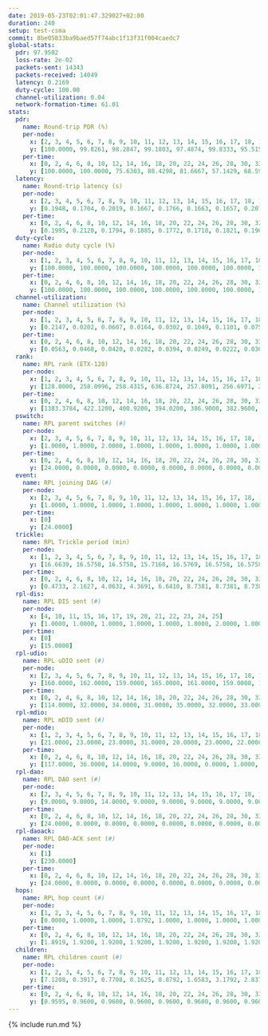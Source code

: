 ```yaml
---
date: 2019-05-23T02:01:47.329027+02:00
duration: 240
setup: test-csma
commit: 8be05833ba9baed57f74abc1f13f31f004caedc7
global-stats:
  pdr: 97.9502
  loss-rate: 2e-02
  packets-sent: 14343
  packets-received: 14049
  latency: 0.2169
  duty-cycle: 100.00
  channel-utilization: 0.04
  network-formation-time: 61.01
stats:
  pdr:
    name: Round-trip PDR (%)
    per-node:
      x: [2, 3, 4, 5, 6, 7, 8, 9, 10, 11, 12, 13, 14, 15, 16, 17, 18, 19, 20, 21, 22, 23, 24, 25]
      y: [100.0000, 99.8261, 98.2847, 99.1803, 97.4874, 99.8333, 95.5150, 99.8305, 96.1538, 98.3361, 100.0000, 96.3394, 99.8314, 96.2901, 99.8447, 98.0565, 97.3357, 98.3471, 99.8311, 99.8395, 96.6611, 91.2605, 96.8013, 95.8466]
    per-time:
      x: [0, 2, 4, 6, 8, 10, 12, 14, 16, 18, 20, 22, 24, 26, 28, 30, 32, 34, 36, 38, 40, 42, 44, 46, 48, 50, 52, 54, 56, 58, 60, 62, 64, 66, 68, 70, 72, 74, 76, 78, 80, 82, 84, 86, 88, 90, 92, 94, 96, 98, 100, 102, 104, 106, 108, 110, 112, 114, 116, 118, 120, 122, 124, 126, 128, 130, 132, 134, 136, 138, 140, 142, 144, 146, 148, 150, 152, 154, 156, 158, 160, 162, 164, 166, 168, 170, 172, 174, 176, 178, 180, 182, 184, 186, 188, 190, 192, 194, 196, 198, 200, 202, 204, 206, 208, 210, 212, 214, 216, 218, 220, 222, 224, 226, 228, 230, 232, 234, 236, 238, 240]
      y: [100.0000, 100.0000, 75.6303, 88.4298, 81.6667, 57.1429, 68.5950, 89.9160, 88.3333, 92.5620, 89.0756, 84.2975, 86.6667, 91.5966, 95.8678, 100.0000, 100.0000, 100.0000, 100.0000, 100.0000, 100.0000, 100.0000, 100.0000, 100.0000, 100.0000, 100.0000, 100.0000, 100.0000, 100.0000, 100.0000, 100.0000, 100.0000, 100.0000, 100.0000, 100.0000, 100.0000, 99.1667, 100.0000, 100.0000, 100.0000, 98.3333, 100.0000, 100.0000, 99.1667, 99.1667, 100.0000, 99.1667, 100.0000, 99.1667, 100.0000, 100.0000, 99.1667, 100.0000, 99.1667, 99.1667, 100.0000, 99.1667, 100.0000, 100.0000, 98.3333, 100.0000, 100.0000, 100.0000, 100.0000, 99.1667, 100.0000, 99.1667, 100.0000, 100.0000, 100.0000, 100.0000, 98.3333, 99.1667, 100.0000, 100.0000, 99.1667, 99.1667, 99.1667, 100.0000, 100.0000, 100.0000, 100.0000, 100.0000, 98.3333, 100.0000, 99.1667, 100.0000, 98.3333, 100.0000, 100.0000, 97.5000, 100.0000, 99.1667, 100.0000, 99.1667, 100.0000, 100.0000, 100.0000, 100.0000, 99.1667, 97.5000, 97.5000, 97.5000, 100.0000, 100.0000, 99.1667, 100.0000, 100.0000, 100.0000, 100.0000, 100.0000, 100.0000, 100.0000, 100.0000, 100.0000, 100.0000, 100.0000, 100.0000, 100.0000, 100.0000, null]
  latency:
    name: Round-trip latency (s)
    per-node:
      x: [2, 3, 4, 5, 6, 7, 8, 9, 10, 11, 12, 13, 14, 15, 16, 17, 18, 19, 20, 21, 22, 23, 24, 25]
      y: [0.1948, 0.1704, 0.2019, 0.1667, 0.1766, 0.1663, 0.1657, 0.2017, 0.2024, 0.2119, 0.2056, 0.1987, 0.2238, 0.2067, 0.2065, 0.2223, 0.2104, 0.2561, 0.2605, 0.2608, 0.2568, 0.3223, 0.2620, 0.2593]
    per-time:
      x: [0, 2, 4, 6, 8, 10, 12, 14, 16, 18, 20, 22, 24, 26, 28, 30, 32, 34, 36, 38, 40, 42, 44, 46, 48, 50, 52, 54, 56, 58, 60, 62, 64, 66, 68, 70, 72, 74, 76, 78, 80, 82, 84, 86, 88, 90, 92, 94, 96, 98, 100, 102, 104, 106, 108, 110, 112, 114, 116, 118, 120, 122, 124, 126, 128, 130, 132, 134, 136, 138, 140, 142, 144, 146, 148, 150, 152, 154, 156, 158, 160, 162, 164, 166, 168, 170, 172, 174, 176, 178, 180, 182, 184, 186, 188, 190, 192, 194, 196, 198, 200, 202, 204, 206, 208, 210, 212, 214, 216, 218, 220, 222, 224, 226, 228, 230, 232, 234, 236, 238, 240]
      y: [0.1995, 0.2120, 0.1794, 0.1885, 0.1772, 0.1718, 0.1821, 0.1962, 0.1909, 0.1899, 0.1982, 0.1887, 0.1976, 0.1933, 0.1999, 0.2037, 0.1961, 0.1948, 0.1925, 0.2015, 0.2050, 0.2011, 0.2006, 0.1962, 0.2065, 0.1949, 0.2040, 0.1989, 0.1948, 0.1892, 0.1989, 0.1913, 0.1989, 0.2010, 0.1979, 0.1996, 0.1920, 0.1943, 0.1858, 0.2002, 0.1959, 0.1993, 0.2015, 0.1933, 0.1882, 0.1963, 0.1982, 0.1887, 0.1917, 0.1970, 0.2025, 0.1805, 0.2002, 0.1923, 0.1943, 0.1888, 0.1844, 0.1917, 0.1869, 0.1849, 0.1994, 0.1871, 0.2026, 0.1984, 0.1957, 0.1956, 0.1842, 0.1848, 0.2009, 0.1931, 0.1984, 0.1837, 0.1932, 0.1828, 0.1857, 0.1802, 0.1849, 0.1886, 0.1873, 0.1854, 0.1874, 0.1894, 0.1943, 0.1910, 0.1858, 0.1849, 0.1821, 0.1888, 0.1854, 0.1861, 0.1837, 0.1807, 0.1918, 0.2030, 0.1890, 0.1869, 0.1883, 0.1829, 0.1837, 0.1907, 0.1876, 0.1769, 0.1910, 0.1795, 0.1837, 0.1821, 0.1942, 0.1878, 0.1976, 0.2027, 0.1826, 0.2001, 0.2022, 0.5900, 0.6242, 0.7039, 0.5918, 0.6954, 0.5919, 0.6720, null]
  duty-cycle:
    name: Radio duty cycle (%)
    per-node:
      x: [1, 2, 3, 4, 5, 6, 7, 8, 9, 10, 11, 12, 13, 14, 15, 16, 17, 18, 19, 20, 21, 22, 23, 24, 25]
      y: [100.0000, 100.0000, 100.0000, 100.0000, 100.0000, 100.0000, 100.0000, 100.0000, 100.0000, 100.0000, 100.0000, 100.0000, 100.0000, 100.0000, 100.0000, 100.0000, 100.0000, 100.0000, 100.0000, 100.0000, 100.0000, 100.0000, 100.0000, 100.0000, 100.0000]
    per-time:
      x: [0, 2, 4, 6, 8, 10, 12, 14, 16, 18, 20, 22, 24, 26, 28, 30, 32, 34, 36, 38, 40, 42, 44, 46, 48, 50, 52, 54, 56, 58, 60, 62, 64, 66, 68, 70, 72, 74, 76, 78, 80, 82, 84, 86, 88, 90, 92, 94, 96, 98, 100, 102, 104, 106, 108, 110, 112, 114, 116, 118, 120, 122, 124, 126, 128, 130, 132, 134, 136, 138, 140, 142, 144, 146, 148, 150, 152, 154, 156, 158, 160, 162, 164, 166, 168, 170, 172, 174, 176, 178, 180, 182, 184, 186, 188, 190, 192, 194, 196, 198, 200, 202, 204, 206, 208, 210, 212, 214, 216, 218, 220, 222, 224, 226, 228, 230, 232, 234, 236, 238]
      y: [100.0000, 100.0000, 100.0000, 100.0000, 100.0000, 100.0000, 100.0000, 100.0000, 100.0000, 100.0000, 100.0000, 100.0000, 100.0000, 100.0000, 100.0000, 100.0000, 100.0000, 100.0000, 100.0000, 100.0000, 100.0000, 100.0000, 100.0000, 100.0000, 100.0000, 100.0000, 100.0000, 100.0000, 100.0000, 100.0000, 100.0000, 100.0000, 100.0000, 100.0000, 100.0000, 100.0000, 100.0000, 100.0000, 100.0000, 100.0000, 100.0000, 100.0000, 100.0000, 100.0000, 100.0000, 100.0000, 100.0000, 100.0000, 100.0000, 100.0000, 100.0000, 100.0000, 100.0000, 100.0000, 100.0000, 100.0000, 100.0000, 100.0000, 100.0000, 100.0000, 100.0000, 100.0000, 100.0000, 100.0000, 100.0000, 100.0000, 100.0000, 100.0000, 100.0000, 100.0000, 100.0000, 100.0000, 100.0000, 100.0000, 100.0000, 100.0000, 100.0000, 100.0000, 100.0000, 100.0000, 100.0000, 100.0000, 100.0000, 100.0000, 100.0000, 100.0000, 100.0000, 100.0000, 100.0000, 100.0000, 100.0000, 100.0000, 100.0000, 100.0000, 100.0000, 100.0000, 100.0000, 100.0000, 100.0000, 100.0000, 100.0000, 100.0000, 100.0000, 100.0000, 100.0000, 100.0000, 100.0000, 100.0000, 100.0000, 100.0000, 100.0000, 100.0000, 100.0000, 100.0000, 100.0000, 100.0000, 100.0000, 100.0000, 100.0000, 100.0000]
  channel-utilization:
    name: Channel utilization (%)
    per-node:
      x: [1, 2, 3, 4, 5, 6, 7, 8, 9, 10, 11, 12, 13, 14, 15, 16, 17, 18, 19, 20, 21, 22, 23, 24, 25]
      y: [0.2147, 0.0202, 0.0607, 0.0164, 0.0302, 0.1049, 0.1101, 0.0756, 0.0155, 0.0137, 0.0144, 0.0141, 0.0211, 0.0160, 0.0238, 0.0487, 0.0136, 0.1255, 0.0141, 0.0141, 0.0147, 0.0201, 0.0181, 0.0167, 0.0146]
    per-time:
      x: [0, 2, 4, 6, 8, 10, 12, 14, 16, 18, 20, 22, 24, 26, 28, 30, 32, 34, 36, 38, 40, 42, 44, 46, 48, 50, 52, 54, 56, 58, 60, 62, 64, 66, 68, 70, 72, 74, 76, 78, 80, 82, 84, 86, 88, 90, 92, 94, 96, 98, 100, 102, 104, 106, 108, 110, 112, 114, 116, 118, 120, 122, 124, 126, 128, 130, 132, 134, 136, 138, 140, 142, 144, 146, 148, 150, 152, 154, 156, 158, 160, 162, 164, 166, 168, 170, 172, 174, 176, 178, 180, 182, 184, 186, 188, 190, 192, 194, 196, 198, 200, 202, 204, 206, 208, 210, 212, 214, 216, 218, 220, 222, 224, 226, 228, 230, 232, 234, 236, 238]
      y: [0.0563, 0.0468, 0.0420, 0.0282, 0.0394, 0.0249, 0.0222, 0.0366, 0.0385, 0.0370, 0.0358, 0.0374, 0.0342, 0.0391, 0.0487, 0.0451, 0.0443, 0.0404, 0.0419, 0.0432, 0.0432, 0.0404, 0.0439, 0.0439, 0.0400, 0.0416, 0.0422, 0.0427, 0.0470, 0.0428, 0.0385, 0.0427, 0.0425, 0.0416, 0.0455, 0.0414, 0.0444, 0.0412, 0.0426, 0.0396, 0.0464, 0.0431, 0.0470, 0.0494, 0.0450, 0.0411, 0.0431, 0.0398, 0.0395, 0.0433, 0.0463, 0.0406, 0.0424, 0.0441, 0.0394, 0.0425, 0.0409, 0.0476, 0.0430, 0.0380, 0.0432, 0.0418, 0.0410, 0.0447, 0.0448, 0.0413, 0.0426, 0.0388, 0.0436, 0.0437, 0.0429, 0.0491, 0.0433, 0.0430, 0.0431, 0.0412, 0.0417, 0.0436, 0.0412, 0.0434, 0.0429, 0.0399, 0.0433, 0.0442, 0.0427, 0.0466, 0.0434, 0.0403, 0.0413, 0.0412, 0.0397, 0.0432, 0.0426, 0.0435, 0.0432, 0.0447, 0.0391, 0.0427, 0.0394, 0.0449, 0.0477, 0.0428, 0.0439, 0.0412, 0.0397, 0.0429, 0.0409, 0.0405, 0.0427, 0.0421, 0.0423, 0.0424, 0.0452, 0.0442, 0.0427, 0.0425, 0.0414, 0.0411, 0.0401, 0.0434]
  rank:
    name: RPL rank (ETX-128)
    per-node:
      x: [1, 2, 3, 4, 5, 6, 7, 8, 9, 10, 11, 12, 13, 14, 15, 16, 17, 18, 19, 20, 21, 22, 23, 24, 25]
      y: [128.0000, 258.0996, 258.4315, 636.8724, 257.8091, 256.6971, 258.6888, 256.9419, 295.4274, 385.8257, 394.3926, 386.3099, 387.7654, 413.4357, 388.8548, 389.1411, 393.0868, 391.0992, 520.2387, 522.3827, 524.9095, 524.3745, 906.7819, 526.0996, 524.4523]
    per-time:
      x: [0, 2, 4, 6, 8, 10, 12, 14, 16, 18, 20, 22, 24, 26, 28, 30, 32, 34, 36, 38, 40, 42, 44, 46, 48, 50, 52, 54, 56, 58, 60, 62, 64, 66, 68, 70, 72, 74, 76, 78, 80, 82, 84, 86, 88, 90, 92, 94, 96, 98, 100, 102, 104, 106, 108, 110, 112, 114, 116, 118, 120, 122, 124, 126, 128, 130, 132, 134, 136, 138, 140, 142, 144, 146, 148, 150, 152, 154, 156, 158, 160, 162, 164, 166, 168, 170, 172, 174, 176, 178, 180, 182, 184, 186, 188, 190, 192, 194, 196, 198, 200, 202, 204, 206, 208, 210, 212, 214, 216, 218, 220, 222, 224, 226, 228, 230, 232, 234, 236, 238]
      y: [1383.3784, 422.1200, 400.9200, 394.0200, 386.9000, 382.9600, 381.6000, 379.0600, 378.6000, 378.2400, 377.9200, 377.5200, 377.1000, 377.7000, 1637.3462, 389.2600, 388.7000, 387.9400, 387.1400, 386.5686, 384.5200, 384.5800, 386.1800, 385.6600, 384.4600, 386.6400, 385.9200, 384.6200, 384.0800, 384.2400, 384.9000, 383.3200, 384.1800, 383.0000, 382.8800, 381.8000, 386.3529, 381.1600, 382.9600, 382.9000, 381.2600, 379.8400, 380.1200, 381.6000, 382.0000, 381.4200, 381.7600, 382.4600, 381.0000, 383.2000, 380.9200, 380.7000, 383.2600, 386.5600, 387.0600, 387.2800, 387.2200, 386.8200, 388.3200, 383.8200, 382.3400, 382.0200, 385.6667, 383.5472, 381.5800, 383.3600, 385.0200, 386.1400, 386.0200, 387.4800, 387.7600, 397.8333, 387.3137, 387.0588, 387.6471, 386.6600, 384.2800, 383.4706, 383.8400, 383.2800, 385.5200, 383.1800, 381.3600, 381.6400, 382.6200, 385.1200, 385.0800, 385.5600, 387.1569, 384.1000, 385.1800, 384.3800, 385.1800, 384.9800, 385.7200, 384.7400, 385.1200, 385.1800, 384.0200, 383.6200, 386.4600, 386.5200, 386.6800, 384.8600, 385.3400, 391.2549, 384.3400, 384.0200, 383.7800, 383.6200, 384.9800, 384.8200, 384.2400, 383.0800, 384.9200, 384.9400, 385.9000, 385.3000, 384.3800, 385.5800]
  pswitch:
    name: RPL parent switches (#)
    per-node:
      x: [2, 3, 4, 5, 6, 7, 8, 9, 10, 11, 12, 13, 14, 15, 16, 17, 18, 19, 20, 21, 22, 23, 24, 25]
      y: [1.0000, 1.0000, 2.0000, 1.0000, 1.0000, 1.0000, 1.0000, 1.0000, 1.0000, 2.0000, 2.0000, 3.0000, 1.0000, 1.0000, 1.0000, 2.0000, 2.0000, 3.0000, 3.0000, 3.0000, 3.0000, 3.0000, 1.0000, 1.0000]
    per-time:
      x: [0, 2, 4, 6, 8, 10, 12, 14, 16, 18, 20, 22, 24, 26, 28, 30, 32, 34, 36, 38, 40, 42, 44, 46, 48, 50, 52, 54, 56, 58, 60, 62, 64, 66, 68, 70, 72, 74, 76, 78, 80, 82, 84, 86, 88, 90, 92, 94, 96, 98, 100, 102, 104, 106, 108, 110, 112, 114, 116, 118, 120, 122, 124, 126, 128, 130, 132, 134, 136, 138, 140, 142, 144, 146, 148, 150, 152, 154, 156, 158, 160, 162, 164, 166, 168, 170, 172, 174, 176, 178, 180, 182, 184, 186, 188, 190, 192, 194, 196, 198, 200, 202, 204, 206, 208, 210]
      y: [24.0000, 0.0000, 0.0000, 0.0000, 0.0000, 0.0000, 0.0000, 0.0000, 0.0000, 0.0000, 0.0000, 0.0000, 0.0000, 0.0000, 1.0000, 0.0000, 0.0000, 0.0000, 0.0000, 1.0000, 0.0000, 0.0000, 0.0000, 0.0000, 0.0000, 0.0000, 0.0000, 0.0000, 0.0000, 0.0000, 0.0000, 0.0000, 0.0000, 0.0000, 0.0000, 0.0000, 1.0000, 0.0000, 0.0000, 0.0000, 0.0000, 0.0000, 0.0000, 0.0000, 0.0000, 0.0000, 0.0000, 0.0000, 0.0000, 0.0000, 0.0000, 0.0000, 0.0000, 0.0000, 0.0000, 0.0000, 0.0000, 0.0000, 0.0000, 0.0000, 0.0000, 0.0000, 1.0000, 3.0000, 0.0000, 0.0000, 0.0000, 0.0000, 0.0000, 0.0000, 0.0000, 4.0000, 1.0000, 1.0000, 1.0000, 0.0000, 0.0000, 1.0000, 0.0000, 0.0000, 0.0000, 0.0000, 0.0000, 0.0000, 0.0000, 0.0000, 0.0000, 0.0000, 1.0000, 0.0000, 0.0000, 0.0000, 0.0000, 0.0000, 0.0000, 0.0000, 0.0000, 0.0000, 0.0000, 0.0000, 0.0000, 0.0000, 0.0000, 0.0000, 0.0000, 1.0000]
  event:
    name: RPL joining DAG (#)
    per-node:
      x: [2, 3, 4, 5, 6, 7, 8, 9, 10, 11, 12, 13, 14, 15, 16, 17, 18, 19, 20, 21, 22, 23, 24, 25]
      y: [1.0000, 1.0000, 1.0000, 1.0000, 1.0000, 1.0000, 1.0000, 1.0000, 1.0000, 1.0000, 1.0000, 1.0000, 1.0000, 1.0000, 1.0000, 1.0000, 1.0000, 1.0000, 1.0000, 1.0000, 1.0000, 1.0000, 1.0000, 1.0000]
    per-time:
      x: [0]
      y: [24.0000]
  trickle:
    name: RPL Trickle period (min)
    per-node:
      x: [1, 2, 3, 4, 5, 6, 7, 8, 9, 10, 11, 12, 13, 14, 15, 16, 17, 18, 19, 20, 21, 22, 23, 24, 25]
      y: [16.6639, 16.5758, 16.5758, 15.7168, 16.5769, 16.5758, 16.5758, 16.5758, 16.5758, 16.5758, 16.5434, 16.5434, 16.5472, 16.5395, 16.5395, 16.5395, 16.5434, 16.5434, 16.5377, 16.5377, 16.5377, 16.5377, 16.5306, 16.5304, 16.5304]
    per-time:
      x: [0, 2, 4, 6, 8, 10, 12, 14, 16, 18, 20, 22, 24, 26, 28, 30, 32, 34, 36, 38, 40, 42, 44, 46, 48, 50, 52, 54, 56, 58, 60, 62, 64, 66, 68, 70, 72, 74, 76, 78, 80, 82, 84, 86, 88, 90, 92, 94, 96, 98, 100, 102, 104, 106, 108, 110, 112, 114, 116, 118, 120, 122, 124, 126, 128, 130, 132, 134, 136, 138, 140, 142, 144, 146, 148, 150, 152, 154, 156, 158, 160, 162, 164, 166, 168, 170, 172, 174, 176, 178, 180, 182, 184, 186, 188, 190, 192, 194, 196, 198, 200, 202, 204, 206, 208, 210, 212, 214, 216, 218, 220, 222, 224, 226, 228, 230, 232, 234, 236, 238]
      y: [0.4733, 2.1627, 4.0632, 4.3691, 6.6410, 8.7381, 8.7381, 8.7381, 10.4858, 17.4763, 17.4763, 17.4763, 17.4763, 17.4763, 17.1454, 16.8428, 16.8646, 16.9520, 16.9520, 17.1336, 17.1267, 17.1267, 17.1267, 17.3015, 17.4763, 17.4763, 17.4763, 17.4763, 17.4763, 17.4763, 17.4763, 17.4763, 17.4763, 17.4763, 17.4763, 17.4763, 17.4763, 17.4763, 17.4763, 17.4763, 17.4763, 17.4763, 17.4763, 17.4763, 17.4763, 17.4763, 17.4763, 17.4763, 17.4763, 17.4763, 17.4763, 17.4763, 17.4763, 17.4763, 17.4763, 17.4763, 17.4763, 17.4763, 17.4763, 17.4763, 17.4763, 17.4763, 17.4763, 17.4763, 17.4763, 17.4763, 17.4763, 17.4763, 17.4763, 17.4763, 17.4763, 17.4763, 17.4763, 17.4763, 17.4763, 17.4763, 17.4763, 17.4763, 17.4763, 17.4763, 17.4763, 17.4763, 17.4763, 17.4763, 17.4763, 17.4763, 17.4763, 17.4763, 17.4763, 17.4763, 17.4763, 17.4763, 17.4763, 17.4763, 17.4763, 17.4763, 17.4763, 17.4763, 17.4763, 17.4763, 17.4763, 17.4763, 17.4763, 17.4763, 17.4763, 17.4763, 17.4763, 17.4763, 17.4763, 17.4763, 17.4763, 17.4763, 17.4763, 17.4763, 17.4763, 17.4763, 17.4763, 17.4763, 17.4763, 17.4763]
  rpl-dis:
    name: RPL DIS sent (#)
    per-node:
      x: [4, 10, 11, 15, 16, 17, 19, 20, 21, 22, 23, 24, 25]
      y: [1.0000, 1.0000, 1.0000, 1.0000, 1.0000, 1.0000, 2.0000, 1.0000, 1.0000, 2.0000, 1.0000, 1.0000, 1.0000]
    per-time:
      x: [0]
      y: [15.0000]
  rpl-udio:
    name: RPL uDIO sent (#)
    per-node:
      x: [2, 3, 4, 5, 6, 7, 8, 9, 10, 11, 12, 13, 14, 15, 16, 17, 18, 19, 20, 21, 22, 23, 24, 25]
      y: [160.0000, 162.0000, 159.0000, 165.0000, 161.0000, 159.0000, 150.0000, 161.0000, 173.0000, 172.0000, 172.0000, 168.0000, 171.0000, 171.0000, 161.0000, 169.0000, 137.0000, 167.0000, 176.0000, 167.0000, 170.0000, 167.0000, 165.0000, 164.0000]
    per-time:
      x: [0, 2, 4, 6, 8, 10, 12, 14, 16, 18, 20, 22, 24, 26, 28, 30, 32, 34, 36, 38, 40, 42, 44, 46, 48, 50, 52, 54, 56, 58, 60, 62, 64, 66, 68, 70, 72, 74, 76, 78, 80, 82, 84, 86, 88, 90, 92, 94, 96, 98, 100, 102, 104, 106, 108, 110, 112, 114, 116, 118, 120, 122, 124, 126, 128, 130, 132, 134, 136, 138, 140, 142, 144, 146, 148, 150, 152, 154, 156, 158, 160, 162, 164, 166, 168, 170, 172, 174, 176, 178, 180, 182, 184, 186, 188, 190, 192, 194, 196, 198, 200, 202, 204, 206, 208, 210, 212, 214, 216, 218, 220, 222, 224, 226, 228, 230, 232, 234, 236, 238, 240]
      y: [114.0000, 32.0000, 34.0000, 31.0000, 35.0000, 32.0000, 33.0000, 31.0000, 32.0000, 30.0000, 32.0000, 28.0000, 33.0000, 34.0000, 30.0000, 31.0000, 32.0000, 29.0000, 34.0000, 30.0000, 31.0000, 31.0000, 33.0000, 33.0000, 34.0000, 33.0000, 33.0000, 36.0000, 26.0000, 34.0000, 32.0000, 35.0000, 33.0000, 32.0000, 34.0000, 28.0000, 32.0000, 32.0000, 32.0000, 29.0000, 33.0000, 30.0000, 31.0000, 31.0000, 31.0000, 35.0000, 29.0000, 33.0000, 32.0000, 34.0000, 31.0000, 28.0000, 36.0000, 30.0000, 33.0000, 30.0000, 36.0000, 33.0000, 35.0000, 30.0000, 35.0000, 26.0000, 32.0000, 30.0000, 34.0000, 31.0000, 35.0000, 34.0000, 34.0000, 29.0000, 36.0000, 29.0000, 26.0000, 29.0000, 34.0000, 28.0000, 36.0000, 34.0000, 29.0000, 33.0000, 33.0000, 30.0000, 27.0000, 34.0000, 35.0000, 32.0000, 33.0000, 34.0000, 32.0000, 34.0000, 34.0000, 35.0000, 35.0000, 30.0000, 31.0000, 32.0000, 29.0000, 33.0000, 35.0000, 35.0000, 29.0000, 30.0000, 36.0000, 34.0000, 34.0000, 34.0000, 36.0000, 31.0000, 31.0000, 35.0000, 31.0000, 39.0000, 27.0000, 39.0000, 30.0000, 29.0000, 33.0000, 29.0000, 32.0000, 34.0000, 6.0000]
  rpl-mdio:
    name: RPL mDIO sent (#)
    per-node:
      x: [1, 2, 3, 4, 5, 6, 7, 8, 9, 10, 11, 12, 13, 14, 15, 16, 17, 18, 19, 20, 21, 22, 23, 24, 25]
      y: [21.0000, 23.0000, 23.0000, 31.0000, 20.0000, 23.0000, 22.0000, 22.0000, 21.0000, 20.0000, 20.0000, 21.0000, 23.0000, 21.0000, 21.0000, 21.0000, 20.0000, 22.0000, 21.0000, 20.0000, 20.0000, 21.0000, 20.0000, 21.0000, 20.0000]
    per-time:
      x: [0, 2, 4, 6, 8, 10, 12, 14, 16, 18, 20, 22, 24, 26, 28, 30, 32, 34, 36, 38, 40, 42, 44, 46, 48, 50, 52, 54, 56, 58, 60, 62, 64, 66, 68, 70, 72, 74, 76, 78, 80, 82, 84, 86, 88, 90, 92, 94, 96, 98, 100, 102, 104, 106, 108, 110, 112, 114, 116, 118, 120, 122, 124, 126, 128, 130, 132, 134, 136, 138, 140, 142, 144, 146, 148, 150, 152, 154, 156, 158, 160, 162, 164, 166, 168, 170, 172, 174, 176, 178, 180, 182, 184, 186, 188, 190, 192, 194, 196, 198, 200, 202, 204, 206, 208, 210, 212, 214, 216, 218, 220, 222, 224, 226, 228, 230, 232, 234, 236, 238, 240]
      y: [117.0000, 36.0000, 14.0000, 9.0000, 16.0000, 0.0000, 1.0000, 12.0000, 12.0000, 0.0000, 0.0000, 0.0000, 0.0000, 7.0000, 10.0000, 7.0000, 7.0000, 0.0000, 1.0000, 0.0000, 0.0000, 0.0000, 8.0000, 5.0000, 3.0000, 7.0000, 2.0000, 0.0000, 0.0000, 1.0000, 0.0000, 6.0000, 7.0000, 4.0000, 6.0000, 1.0000, 0.0000, 0.0000, 0.0000, 2.0000, 8.0000, 6.0000, 3.0000, 6.0000, 0.0000, 0.0000, 0.0000, 1.0000, 1.0000, 7.0000, 10.0000, 2.0000, 4.0000, 0.0000, 0.0000, 0.0000, 0.0000, 4.0000, 10.0000, 4.0000, 6.0000, 1.0000, 1.0000, 0.0000, 0.0000, 1.0000, 5.0000, 4.0000, 8.0000, 5.0000, 1.0000, 0.0000, 1.0000, 0.0000, 3.0000, 6.0000, 5.0000, 4.0000, 6.0000, 0.0000, 0.0000, 0.0000, 1.0000, 3.0000, 6.0000, 3.0000, 8.0000, 4.0000, 0.0000, 1.0000, 0.0000, 0.0000, 6.0000, 5.0000, 8.0000, 4.0000, 1.0000, 0.0000, 0.0000, 1.0000, 5.0000, 8.0000, 3.0000, 6.0000, 2.0000, 0.0000, 0.0000, 0.0000, 1.0000, 5.0000, 6.0000, 6.0000, 5.0000, 2.0000, 0.0000, 0.0000, 0.0000, 1.0000, 7.0000, 5.0000, 1.0000]
  rpl-dao:
    name: RPL DAO sent (#)
    per-node:
      x: [2, 3, 4, 5, 6, 7, 8, 9, 10, 11, 12, 13, 14, 15, 16, 17, 18, 19, 20, 21, 22, 23, 24, 25]
      y: [9.0000, 9.0000, 14.0000, 9.0000, 9.0000, 9.0000, 9.0000, 9.0000, 9.0000, 13.0000, 10.0000, 10.0000, 9.0000, 9.0000, 9.0000, 9.0000, 10.0000, 10.0000, 10.0000, 10.0000, 10.0000, 10.0000, 9.0000, 9.0000]
    per-time:
      x: [0, 2, 4, 6, 8, 10, 12, 14, 16, 18, 20, 22, 24, 26, 28, 30, 32, 34, 36, 38, 40, 42, 44, 46, 48, 50, 52, 54, 56, 58, 60, 62, 64, 66, 68, 70, 72, 74, 76, 78, 80, 82, 84, 86, 88, 90, 92, 94, 96, 98, 100, 102, 104, 106, 108, 110, 112, 114, 116, 118, 120, 122, 124, 126, 128, 130, 132, 134, 136, 138, 140, 142, 144, 146, 148, 150, 152, 154, 156, 158, 160, 162, 164, 166, 168, 170, 172, 174, 176, 178, 180, 182, 184, 186, 188, 190, 192, 194, 196, 198, 200, 202, 204, 206, 208, 210, 212, 214, 216, 218, 220, 222, 224, 226, 228, 230, 232, 234, 236, 238]
      y: [24.0000, 0.0000, 0.0000, 0.0000, 0.0000, 0.0000, 0.0000, 0.0000, 0.0000, 0.0000, 0.0000, 0.0000, 0.0000, 0.0000, 32.0000, 0.0000, 0.0000, 0.0000, 0.0000, 1.0000, 0.0000, 0.0000, 0.0000, 0.0000, 0.0000, 0.0000, 0.0000, 0.0000, 20.0000, 3.0000, 0.0000, 0.0000, 0.0000, 0.0000, 1.0000, 0.0000, 1.0000, 0.0000, 0.0000, 0.0000, 0.0000, 0.0000, 13.0000, 9.0000, 0.0000, 0.0000, 0.0000, 0.0000, 1.0000, 0.0000, 1.0000, 0.0000, 0.0000, 0.0000, 0.0000, 0.0000, 3.0000, 19.0000, 0.0000, 0.0000, 0.0000, 0.0000, 2.0000, 3.0000, 1.0000, 0.0000, 0.0000, 0.0000, 0.0000, 0.0000, 1.0000, 19.0000, 2.0000, 1.0000, 1.0000, 0.0000, 1.0000, 2.0000, 0.0000, 1.0000, 0.0000, 0.0000, 0.0000, 0.0000, 0.0000, 12.0000, 5.0000, 2.0000, 2.0000, 0.0000, 1.0000, 2.0000, 0.0000, 1.0000, 0.0000, 0.0000, 0.0000, 0.0000, 0.0000, 5.0000, 11.0000, 2.0000, 1.0000, 1.0000, 0.0000, 3.0000, 1.0000, 0.0000, 0.0000, 0.0000, 0.0000, 0.0000, 0.0000, 2.0000, 13.0000, 2.0000, 2.0000, 1.0000, 0.0000, 2.0000]
  rpl-daoack:
    name: RPL DAO-ACK sent (#)
    per-node:
      x: [1]
      y: [230.0000]
    per-time:
      x: [0, 2, 4, 6, 8, 10, 12, 14, 16, 18, 20, 22, 24, 26, 28, 30, 32, 34, 36, 38, 40, 42, 44, 46, 48, 50, 52, 54, 56, 58, 60, 62, 64, 66, 68, 70, 72, 74, 76, 78, 80, 82, 84, 86, 88, 90, 92, 94, 96, 98, 100, 102, 104, 106, 108, 110, 112, 114, 116, 118, 120, 122, 124, 126, 128, 130, 132, 134, 136, 138, 140, 142, 144, 146, 148, 150, 152, 154, 156, 158, 160, 162, 164, 166, 168, 170, 172, 174, 176, 178, 180, 182, 184, 186, 188, 190, 192, 194, 196, 198, 200, 202, 204, 206, 208, 210, 212, 214, 216, 218, 220, 222, 224, 226, 228, 230, 232, 234, 236, 238]
      y: [24.0000, 0.0000, 0.0000, 0.0000, 0.0000, 0.0000, 0.0000, 0.0000, 0.0000, 0.0000, 0.0000, 0.0000, 0.0000, 0.0000, 29.0000, 0.0000, 0.0000, 0.0000, 0.0000, 1.0000, 0.0000, 0.0000, 0.0000, 0.0000, 0.0000, 0.0000, 0.0000, 0.0000, 20.0000, 3.0000, 0.0000, 0.0000, 0.0000, 0.0000, 1.0000, 0.0000, 1.0000, 0.0000, 0.0000, 0.0000, 0.0000, 0.0000, 13.0000, 9.0000, 0.0000, 0.0000, 0.0000, 0.0000, 1.0000, 0.0000, 1.0000, 0.0000, 0.0000, 0.0000, 0.0000, 0.0000, 3.0000, 19.0000, 0.0000, 0.0000, 0.0000, 0.0000, 2.0000, 3.0000, 1.0000, 0.0000, 0.0000, 0.0000, 0.0000, 0.0000, 1.0000, 19.0000, 2.0000, 1.0000, 1.0000, 0.0000, 1.0000, 2.0000, 0.0000, 1.0000, 0.0000, 0.0000, 0.0000, 0.0000, 0.0000, 12.0000, 5.0000, 2.0000, 2.0000, 0.0000, 1.0000, 2.0000, 0.0000, 1.0000, 0.0000, 0.0000, 0.0000, 0.0000, 0.0000, 5.0000, 11.0000, 2.0000, 1.0000, 1.0000, 0.0000, 3.0000, 1.0000, 0.0000, 0.0000, 0.0000, 0.0000, 0.0000, 0.0000, 2.0000, 13.0000, 2.0000, 2.0000, 1.0000, 0.0000, 2.0000]
  hops:
    name: RPL hop count (#)
    per-node:
      x: [1, 2, 3, 4, 5, 6, 7, 8, 9, 10, 11, 12, 13, 14, 15, 16, 17, 18, 19, 20, 21, 22, 23, 24, 25]
      y: [0.0000, 1.0000, 1.0000, 1.8792, 1.0000, 1.0000, 1.0000, 1.0000, 1.0000, 2.0000, 2.0417, 2.0000, 2.0000, 2.0000, 2.0000, 2.0000, 2.0000, 2.0000, 3.0000, 3.0000, 3.0000, 3.0000, 3.4268, 3.0000, 3.0000]
    per-time:
      x: [0, 2, 4, 6, 8, 10, 12, 14, 16, 18, 20, 22, 24, 26, 28, 30, 32, 34, 36, 38, 40, 42, 44, 46, 48, 50, 52, 54, 56, 58, 60, 62, 64, 66, 68, 70, 72, 74, 76, 78, 80, 82, 84, 86, 88, 90, 92, 94, 96, 98, 100, 102, 104, 106, 108, 110, 112, 114, 116, 118, 120, 122, 124, 126, 128, 130, 132, 134, 136, 138, 140, 142, 144, 146, 148, 150, 152, 154, 156, 158, 160, 162, 164, 166, 168, 170, 172, 174, 176, 178, 180, 182, 184, 186, 188, 190, 192, 194, 196, 198, 200, 202, 204, 206, 208, 210, 212, 214, 216, 218, 220, 222, 224, 226, 228, 230, 232, 234, 236, 238]
      y: [1.8919, 1.9200, 1.9200, 1.9200, 1.9200, 1.9200, 1.9200, 1.9200, 1.9200, 1.9200, 1.9200, 1.9200, 1.9200, 1.9200, 2.0000, 2.0000, 2.0000, 2.0000, 2.0000, 1.9600, 1.9600, 1.9600, 1.9600, 1.9600, 1.9600, 1.9600, 1.9600, 1.9600, 1.9600, 1.9600, 1.9600, 1.9600, 1.9600, 1.9600, 1.9600, 1.9600, 1.9200, 1.9200, 1.9200, 1.9200, 1.9200, 1.9200, 1.9200, 1.9200, 1.9200, 1.9200, 1.9200, 1.9200, 1.9200, 1.9200, 1.9200, 1.9200, 1.9200, 1.9200, 1.9200, 1.9200, 1.9200, 1.9200, 1.9200, 1.9200, 1.9200, 1.9200, 1.9200, 1.9200, 1.9200, 1.9200, 1.9200, 1.9200, 1.9200, 1.9200, 1.9200, 1.9200, 1.9200, 1.9200, 1.9200, 1.9200, 1.9200, 1.9200, 1.9200, 1.9200, 1.9200, 1.9200, 1.9200, 1.9200, 1.9200, 1.9200, 1.9200, 1.9200, 1.9200, 1.9200, 1.9200, 1.9200, 1.9200, 1.9200, 1.9200, 1.9200, 1.9200, 1.9200, 1.9200, 1.9200, 1.9200, 1.9200, 1.9200, 1.9200, 1.9200, 1.9600, 1.9600, 1.9600, 1.9600, 1.9600, 1.9600, 1.9600, 1.9600, 1.9600, 1.9600, 1.9600, 1.9600, 1.9600, 1.9600, 1.9600]
  children:
    name: RPL children count (#)
    per-node:
      x: [1, 2, 3, 4, 5, 6, 7, 8, 9, 10, 11, 12, 13, 14, 15, 16, 17, 18, 19, 20, 21, 22, 23, 24, 25]
      y: [7.1208, 0.3917, 0.7708, 0.1625, 0.8792, 1.6583, 3.1792, 2.8375, 0.0000, 0.0000, 0.0000, 0.0000, 0.3583, 0.0000, 0.4500, 1.5917, 0.0000, 4.1708, 0.0000, 0.0000, 0.0000, 0.3000, 0.0000, 0.1250, 0.0000]
    per-time:
      x: [0, 2, 4, 6, 8, 10, 12, 14, 16, 18, 20, 22, 24, 26, 28, 30, 32, 34, 36, 38, 40, 42, 44, 46, 48, 50, 52, 54, 56, 58, 60, 62, 64, 66, 68, 70, 72, 74, 76, 78, 80, 82, 84, 86, 88, 90, 92, 94, 96, 98, 100, 102, 104, 106, 108, 110, 112, 114, 116, 118, 120, 122, 124, 126, 128, 130, 132, 134, 136, 138, 140, 142, 144, 146, 148, 150, 152, 154, 156, 158, 160, 162, 164, 166, 168, 170, 172, 174, 176, 178, 180, 182, 184, 186, 188, 190, 192, 194, 196, 198, 200, 202, 204, 206, 208, 210, 212, 214, 216, 218, 220, 222, 224, 226, 228, 230, 232, 234, 236, 238]
      y: [0.9595, 0.9600, 0.9600, 0.9600, 0.9600, 0.9600, 0.9600, 0.9600, 0.9600, 0.9600, 0.9600, 0.9600, 0.9600, 0.9600, 0.9600, 0.9600, 0.9600, 0.9600, 0.9600, 0.9600, 0.9600, 0.9600, 0.9600, 0.9600, 0.9600, 0.9600, 0.9600, 0.9600, 0.9600, 0.9600, 0.9600, 0.9600, 0.9600, 0.9600, 0.9600, 0.9600, 0.9600, 0.9600, 0.9600, 0.9600, 0.9600, 0.9600, 0.9600, 0.9600, 0.9600, 0.9600, 0.9600, 0.9600, 0.9600, 0.9600, 0.9600, 0.9600, 0.9600, 0.9600, 0.9600, 0.9600, 0.9600, 0.9600, 0.9600, 0.9600, 0.9600, 0.9600, 0.9600, 0.9600, 0.9600, 0.9600, 0.9600, 0.9600, 0.9600, 0.9600, 0.9600, 0.9600, 0.9600, 0.9600, 0.9600, 0.9600, 0.9600, 0.9600, 0.9600, 0.9600, 0.9600, 0.9600, 0.9600, 0.9600, 0.9600, 0.9600, 0.9600, 0.9600, 0.9600, 0.9600, 0.9600, 0.9600, 0.9600, 0.9600, 0.9600, 0.9600, 0.9600, 0.9600, 0.9600, 0.9600, 0.9600, 0.9600, 0.9600, 0.9600, 0.9600, 0.9600, 0.9600, 0.9600, 0.9600, 0.9600, 0.9600, 0.9600, 0.9600, 0.9600, 0.9600, 0.9600, 0.9600, 0.9600, 0.9600, 0.9600]
---
```


{% include run.md %}
